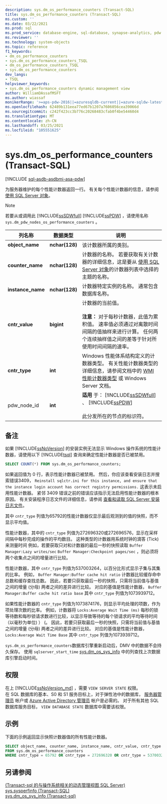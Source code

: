 ```yaml
---
description: sys.dm_os_performance_counters (Transact-SQL)
title: sys.dm_os_performance_counters (Transact-SQL)
ms.custom: ''
ms.date: 03/22/2021
ms.prod: sql
ms.prod_service: database-engine, sql-database, synapse-analytics, pdw
ms.reviewer: ''
ms.technology: system-objects
ms.topic: reference
f1_keywords:
- dm_os_performance_counters
- sys.dm_os_performance_counters_TSQL
- dm_os_performance_counters_TSQL
- sys.dm_os_performance_counters
dev_langs:
- TSQL
helpviewer_keywords:
- sys.dm_os_performance_counters dynamic management view
author: WilliamDAssafMSFT
ms.author: wiassaf
monikerRange: '>=aps-pdw-2016||=azuresqldb-current||=azure-sqldw-latest||>=sql-server-2016||>=sql-server-linux-2017||=azuresqldb-mi-current'
ms.openlocfilehash: 62489b131eea77ed67b1207a7606056cea39066d
ms.sourcegitcommit: c242f423cc3b776c20268483cfab0f4be54460d4
ms.translationtype: MT
ms.contentlocale: zh-CN
ms.lasthandoff: 03/25/2021
ms.locfileid: "105551625"
---
```

# <a name="sysdm_os_performance_counters-transact-sql"></a>sys.dm_os_performance_counters (Transact-SQL)
[!INCLUDE [sql-asdb-asdbmi-asa-pdw](../../includes/applies-to-version/sql-asdb-asdbmi-asa-pdw.md)]

  为服务器维护的每个性能计数器返回一行。 有关每个性能计数器的信息，请参阅 [使用 SQL Server 对象](../../relational-databases/performance-monitor/use-sql-server-objects.md)。  
  
> [!NOTE]  
>  若要从或调用此 [!INCLUDE[ssSDWfull](../../includes/sssdwfull-md.md)] [!INCLUDE[ssPDW](../../includes/sspdw-md.md)] ，请使用名称 `sys.dm_pdw_nodes_os_performance_counters` 。  
  
|列名称|数据类型|说明|  
|-----------------|---------------|-----------------|  
|**object_name**|**nchar(128)**|该计数器所属的类别。|  
|**counter_name**|**nchar(128)**|计数器的名称。 若要获取有关计数器的详细信息，这是要从 [使用 SQL Server 对象](../../relational-databases/performance-monitor/use-sql-server-objects.md)的计数器列表中选择的主题的名称。 |  
|**instance_name**|**nchar(128)**|计数器特定实例的名称。 通常包含数据库名称。|  
|**cntr_value**|**bigint**|计数器的当前值。<br /><br /> **注意：** 对于每秒计数器，此值为累积值。 速率值必须通过对离散时间间隔的值抽样来进行计算。 任何两个连续抽样值之间的差等于针对所使用时间间隔的速率。|  
|**cntr_type**|**int**|Windows 性能体系结构定义的计数器类型。 有关性能计数器类型的详细信息，请参阅文档中的 [WMI 性能计数器类型](/windows/desktop/WmiSdk/wmi-performance-counter-types) 或 Windows Server 文档。|  
|pdw_node_id|**int**|**适用** 于： [!INCLUDE[ssSDWfull](../../includes/sssdwfull-md.md)] 、 [!INCLUDE[ssPDW](../../includes/sspdw-md.md)]<br /><br /> 此分发所在的节点的标识符。|  
  
## <a name="remarks"></a>备注  
 如果 [!INCLUDE[ssNoVersion](../../includes/ssnoversion-md.md)] 的安装实例无法显示 Windows 操作系统的性能计数器，请使用以下 [!INCLUDE[tsql](../../includes/tsql-md.md)] 查询来确定性能计数器是否已被禁用。  
  
```sql  
SELECT COUNT(*) FROM sys.dm_os_performance_counters;  
```  
  
如果返回值为 0 行，表示性能计数器已被禁用。 然后，你应该查看安装日志并搜索错误3409， `Reinstall sqlctr.ini for this instance, and ensure that the instance login account has correct registry permissions.` 这表示未启用性能计数器。 紧邻 3409 错误之前的错误应该指示无法启用性能计数器的根本原因。 有关安装程序日志文件的详细信息，请参阅 [查看和读取 SQL Server 安装日志文件](../../database-engine/install-windows/view-and-read-sql-server-setup-log-files.md)。  

其中 `cntr_type` 列值为65792的性能计数器仅显示最后观测到的值的快照，而不显示平均值。 

性能计数器，其中的 `cntr_type` 列值为272696320或272696576，显示在采样间隔中每秒完成的操作的平均数目。 这种类型的计数器用系统时钟的滴答 (Tick) 来测量时间 例如，若要获取只对和计数器的最后一秒的快照读取 `Buffer Manager:Lazy writes/sec` `Buffer Manager:Checkpoint pages/sec` ，则必须将两个收集点之间的增量进行比较。    

性能计数器，其中 `cntr_type` 列值为537003264，以百分比形式显示子集与其集的比率。 例如， `Buffer Manager:Buffer cache hit ratio` 计数器比较缓存命中总数和缓存查找总数。 因此，若要只获取最后一秒的快照，只需将当前值与基值之间的增量 (分母) 两者之间的差异进行比较。 对应的基值是性能计数器， `Buffer Manager:Buffer cache hit ratio base` 其中 `cntr_type` 列值为1073939712。

如果性能计数器的 `cntr_type` 列值为1073874176，则显示平均处理的项数，作为项处理次数的比率。 例如，计数器将 `Locks:Average Wait Time (ms)` 每秒的锁等待数和每秒锁请求数进行比较，以显示导致等待的每个锁请求的平均等待时间（以毫秒为单位) ） (。 因此，若要只获取最后一秒的快照，只需将当前值与基值之间的增量 (分母) 两者之间的差异进行比较。 对应的基值是性能计数器， `Locks:Average Wait Time Base` 其中 `cntr_type` 列值为1073939712。

`sys.dm_os_performance_counters`数据库引擎重新启动后，DMV 中的数据不会持久保存。 使用 `sqlserver_start_time` [sys.dm_os_sys_info](sys-dm-os-sys-info-transact-sql.md) 中的列查找上次数据库引擎启动时间。   

## <a name="permission"></a>权限

在上 [!INCLUDE[ssNoVersion_md](../../includes/ssnoversion-md.md)] ，需要 `VIEW SERVER STATE` 权限。   
在 SQL 数据库的基本、S0 和 S1 服务目标上，对于弹性池中的数据库， [服务器管理员](/azure/azure-sql/database/logins-create-manage#existing-logins-and-user-accounts-after-creating-a-new-database) 帐户或 [Azure Active Directory 管理员](/azure/azure-sql/database/authentication-aad-overview#administrator-structure) 帐户是必需的。 对于所有其他 SQL 数据库服务目标， `VIEW DATABASE STATE` 数据库中需要该权限。   
 
## <a name="examples"></a>示例  
 下面的示例返回显示快照计数器值的所有性能计数器。  
  
```sql  
SELECT object_name, counter_name, instance_name, cntr_value, cntr_type  
FROM sys.dm_os_performance_counters
WHERE cntr_type = 65792 OR cntr_type = 272696320 OR cntr_type = 537003264;  
```  
  
## <a name="see-also"></a>另请参阅  
  [&#40;Transact-sql 的与操作系统相关的动态管理视图 SQL Server&#41;](../../relational-databases/system-dynamic-management-views/sql-server-operating-system-related-dynamic-management-views-transact-sql.md)   
 [sys.sysperfinfo (Transact-SQL)](../../relational-databases/system-compatibility-views/sys-sysperfinfo-transact-sql.md)  
 [sys.dm_os_sys_info &#40;Transact-sql&#41;](sys-dm-os-sys-info-transact-sql.md)
